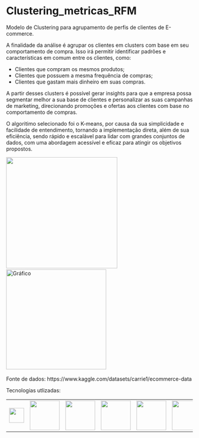 # Clustering_metricas_RFM
Modelo de Clustering para agrupamento de perfis de clientes de E-commerce. 

A finalidade da análise é agrupar os clientes em clusters com base em seu comportamento de compra. Isso irá permitir identificar padrões e características em
comum entre os clientes, como:
 - Clientes que compram os mesmos produtos;
 - Clientes que possuem a mesma frequência de compras;
 - Clientes que gastam mais dinheiro em suas compras.    

A partir desses clusters é possível gerar insights para que a empresa possa segmentar melhor a sua base de clientes e personalizar as suas campanhas de marketing, direcionando
promoções e ofertas aos clientes com base no comportamento de compras.

O algoritimo selecionado foi o K-means, por causa da sua simplicidade e facilidade de entendimento, tornando a implementação direta, além de sua eficiência, sendo rápido e escalável para lidar com grandes conjuntos de dados, com uma abordagem acessível e eficaz para atingir os objetivos propostos.

<div>
    <img src="https://github.com/michelmartinss/Clustering_metricas_RFM/assets/31022049/94bccfaa-aa22-4a3d-aa4a-aa9cfbdeb83b" width="300" style="display: inline-block">
    &nbsp;&nbsp;&nbsp;
    <a href="https://michelmartinss.github.io/Clustering_metricas_RFM/Grafico_3D_cluster.html" target="_blank">
        <img src="https://github.com/michelmartinss/Clustering_metricas_RFM/assets/31022049/dcbbe6c4-cfbd-464b-84a0-ace007c7317b" width="270" alt="Gráfico" style="display: inline-block;">
    </a>
</div>
<br>
Fonte de dados: https://www.kaggle.com/datasets/carrie1/ecommerce-data    

Tecnologias utlizadas:
<table border="0" style="border-collapse: collapse; border: none;">
  <tr>
    <td style="border:none;"><img src="https://github.com/michelmartinss/Regressao_Linear_Marketing/assets/31022049/95dc35b8-f655-4c0e-892b-b3713a1e2421" width="40"></td>
    <td style="border:none;"><img src="https://github.com/michelmartinss/Regressao_Linear_Marketing/assets/31022049/64ad5af2-4a51-4587-b385-c3e5df20e4e4" width="80"></td>
    <td style="border:none;"><img src="https://github.com/michelmartinss/Regressao_Linear_Marketing/assets/31022049/1818bf1d-2f92-467b-afae-6af653625578" width="80"></td>
    <td style="border:none;"><img src="https://github.com/michelmartinss/Regressao_Linear_Marketing/assets/31022049/245c6aa4-52a4-452e-b29b-ef1d73b50524" width="80"></td>
    <td style="border:none;"><img src="https://github.com/michelmartinss/Regressao_Linear_Marketing/assets/31022049/f35d0fa5-f95d-4d45-a4b7-e4b699fb328e" width="80"></td>
    <td style="border:none;"><img src="https://github.com/michelmartinss/Regressao_Linear_Marketing/assets/31022049/4fd8096c-5f0a-4c63-a598-f785b19e6e5e" width="80"></td>
    <td style="border:none;"><img src="https://github.com/michelmartinss/Regressao_Linear_Marketing/assets/31022049/e5b9f41b-49d1-487d-abea-4a8936ca487e" width="40"></td>
    <td style="border:none;"><img src="https://github.com/michelmartinss/Regressao_Linear_Marketing/assets/31022049/37619a9d-a66a-4c49-a4c4-3f3a0571e3c4" width="40"></td>
  </tr>
</table><br>
